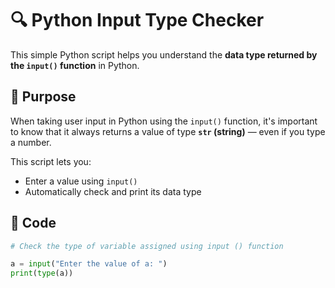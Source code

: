 # 🔍 Python Input Type Checker

This simple Python script helps you understand the **data type returned by the `input()` function** in Python.

## 🧠 Purpose

When taking user input in Python using the `input()` function, it's important to know that it always returns a value of type **`str` (string)** — even if you type a number.

This script lets you:
- Enter a value using `input()`
- Automatically check and print its data type

## 📜 Code

```python
# Check the type of variable assigned using input () function

a = input("Enter the value of a: ")
print(type(a))
